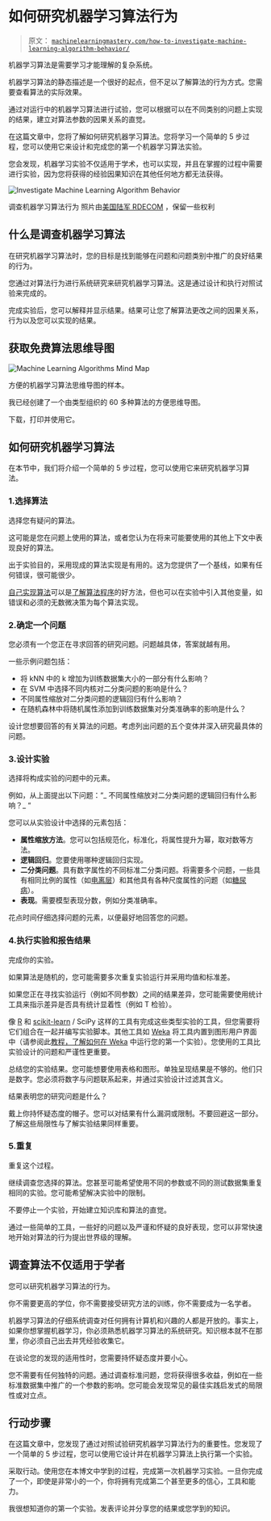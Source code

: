 # 如何研究机器学习算法行为

> 原文： [`machinelearningmastery.com/how-to-investigate-machine-learning-algorithm-behavior/`](https://machinelearningmastery.com/how-to-investigate-machine-learning-algorithm-behavior/)

机器学习算法是需要学习才能理解的复杂系统。

机器学习算法的静态描述是一个很好的起点，但不足以了解算法的行为方式。您需要查看算法的实际效果。

通过对运行中的机器学习算法进行试验，您可以根据可以在不同类别的问题上实现的结果，建立对算法参数的因果关系的直觉。

在这篇文章中，您将了解如何研究机器学习算法。您将学习一个简单的 5 步过程，您可以使用它来设计和完成您的第一个机器学习算法实验。

您会发现，机器学习实验不仅适用于学术，也可以实现，并且在掌握的过程中需要进行实验，因为您将获得的经验因果知识在其他任何地方都无法获得。

![Investigate Machine Learning Algorithm Behavior](https://3qeqpr26caki16dnhd19sv6by6v-wpengine.netdna-ssl.com/wp-content/uploads/2014/10/Investigate-Machine-Learning-Algorithm-Behavior.jpg)

调查机器学习算法行为
照片由[美国陆军 RDECOM](http://www.flickr.com/photos/rdecom/7222825892) ，保留一些权利

## 什么是调查机器学习算法

在研究机器学习算法时，您的目标是找到能够在问题和问题类别中推广的良好结果的行为。

您通过对算法行为进行系统研究来研究机器学习算法。这是通过设计和执行对照试验来完成的。

完成实验后，您可以解释并显示结果。结果可让您了解算法更改之间的因果关系，行为以及您可以实现的结果。

## 获取免费算法思维导图

![Machine Learning Algorithms Mind Map](img/2ce1275c2a1cac30a9f4eea6edd42d61.jpg)

方便的机器学习算法思维导图的样本。

我已经创建了一个由类型组织的 60 多种算法的方便思维导图。

下载，打印并使用它。

## 如何研究机器学习算法

在本节中，我们将介绍一个简单的 5 步过程，您可以使用它来研究机器学习算法。

### 1.选择算法

选择您有疑问的算法。

这可能是您在问题上使用的算法，或者您认为在将来可能要使用的其他上下文中表现良好的算法。

出于实验目的，采用现成的算法实现是有用的。这为您提供了一个基线，如果有任何错误，很可能很少。

[自己实现算法](http://machinelearningmastery.com/how-to-implement-a-machine-learning-algorithm/ "How to Implement a Machine Learning Algorithm")可以是[了解算法程序](http://machinelearningmastery.com/benefits-of-implementing-machine-learning-algorithms-from-scratch/ "Benefits of Implementing Machine Learning Algorithms From Scratch")的好方法，但也可以在实验中引入其他变量，如错误和必须的无数微决策为每个算法实现。

### 2.确定一个问题

您必须有一个您正在寻求回答的研究问题。问题越具体，答案就越有用。

一些示例问题包括：

*   将 kNN 中的 k 增加为训练数据集大小的一部分有什么影响？
*   在 SVM 中选择不同内核对二分类问题的影响是什么？
*   不同属性缩放对二分类问题的逻辑回归有什么影响？
*   在随机森林中将随机属性添加到训练数据集对分类准确率的影响是什么？

设计您想要回答的有关算法的问题。考虑列出问题的五个变体并深入研究最具体的问题。

### 3.设计实验

选择将构成实验的问题中的元素。

例如，从上面提出以下问题：“_ 不同属性缩放对二分类问题的逻辑回归有什么影响？_ “

您可以从实验设计中选择的元素包括：

*   **属性缩放方法**。您可以包括规范化，标准化，将属性提升为幂，取对数等方法。
*   **逻辑回归**。您要使用哪种逻辑回归实现。
*   **二分类问题**。具有数字属性的不同标准二分类问题。将需要多个问题，一些具有相同比例的属性（如[电离层](https://archive.ics.uci.edu/ml/datasets/Ionosphere)）和其他具有各种尺度属性的问题（如[糖尿病](https://archive.ics.uci.edu/ml/datasets/Pima+Indians+Diabetes)）。
*   **表现**。需要模型表现分数，例如分类准确率。

花点时间仔细选择问题的元素，以便最好地回答您的问题。

### 4.执行实验和报告结果

完成你的实验。

如果算法是随机的，您可能需要多次重复实验运行并采用均值和标准差。

如果您正在寻找实验运行（例如不同参数）之间的结果差异，您可能需要使用统计工具来指示差异是否具有统计显着性（例如 T 检验）。

像 [R](http://machinelearningmastery.com/what-is-r/ "What is R") 和 [scikit-learn](http://machinelearningmastery.com/a-gentle-introduction-to-scikit-learn-a-python-machine-learning-library/ "A Gentle Introduction to Scikit-Learn: A Python Machine Learning Library") / SciPy 这样的工具有完成这些类型实验的工具，但您需要将它们组合在一起并编写实验脚本。其他工具如 [Weka](http://machinelearningmastery.com/what-is-the-weka-machine-learning-workbench/ "What is the Weka Machine Learning Workbench") 将工具内置到图形用户界面中（请参阅此[教程，了解如何在 Weka](http://machinelearningmastery.com/design-and-run-your-first-experiment-in-weka/ "Design and Run your First Experiment in Weka") 中运行您的第一个实验）。您使用的工具比实验设计的问题和严谨性更重要。

总结您的实验结果。您可能想要使用表格和图形。单独呈现结果是不够的。他们只是数字。您必须将数字与问题联系起来，并通过实验设计过滤其含义。

结果表明您的研究问题是什么？

戴上你持怀疑态度的帽子。您可以对结果有什么漏洞或限制。不要回避这一部分。了解这些局限性与了解实验结果同样重要。

### 5.重复

重复这个过程。

继续调查您选择的算法。您甚至可能希望使用不同的参数或不同的测试数据集重复相同的实验。您可能希望解决实验中的限制。

不要停止一个实验，开始建立知识库和算法的直觉。

通过一些简单的工具，一些好的问题以及严谨和怀疑的良好表现，您可以非常快速地开始对算法的行为提出世界级的理解。

## 调查算法不仅适用于学者

您可以研究机器学习算法的行为。

你不需要更高的学位，你不需要接受研究方法的训练，你不需要成为一名学者。

机器学习算法的仔细系统调查对任何拥有计算机和兴趣的人都是开放的。事实上，如果你想掌握机器学习，你必须熟悉机器学习算法的系统研究。知识根本就不在那里，你必须自己出去并凭经验收集它。

在谈论您的发现的适用性时，您需要持怀疑态度并要小心。

您不需要有任何独特的问题。通过调查标准问题，您将获得很多收益，例如在一些标准数据集中推广的一个参数的影响。您可能会发现常见的最佳实践启发式的局限性或对立点。

## 行动步骤

在这篇文章中，您发现了通过对照试验研究机器学习算法行为的重要性。您发现了一个简单的 5 步过程，您可以使用它设计并在机器学习算法上执行第一个实验。

采取行动。使用您在本博文中学到的过程，完成第一次机器学习实验。一旦你完成了一个，即使是非常小的一个，你将拥有完成第二个甚至更多的信心，工具和能力。

我很想知道你的第一个实验。发表评论并分享您的结果或您学到的知识。
